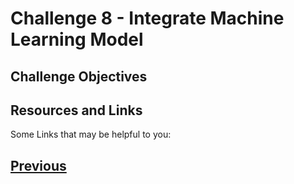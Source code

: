 # Challenge 8 - Integrate Machine Learning Model


## Challenge Objectives


## Resources and Links

Some Links that may be helpful to you: 

## [Previous](Challenge-7.md)
